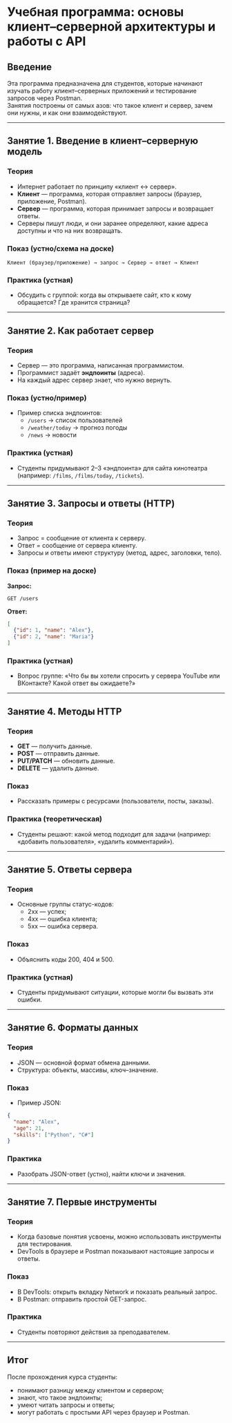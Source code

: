 
# Учебная программа: основы клиент–серверной архитектуры и работы с API

## Введение
Эта программа предназначена для студентов, которые начинают изучать работу клиент–серверных приложений и тестирование запросов через Postman.  
Занятия построены от самых азов: что такое клиент и сервер, зачем они нужны, и как они взаимодействуют.

---

## Занятие 1. Введение в клиент–серверную модель
### Теория
- Интернет работает по принципу «клиент ↔ сервер».
- **Клиент** — программа, которая отправляет запросы (браузер, приложение, Postman).
- **Сервер** — программа, которая принимает запросы и возвращает ответы.
- Серверы пишут люди, и они заранее определяют, какие адреса доступны и что на них возвращать.

### Показ (устно/схема на доске)
```
Клиент (браузер/приложение) → запрос → Сервер → ответ → Клиент
```

### Практика (устная)
- Обсудить с группой: когда вы открываете сайт, кто к кому обращается? Где хранится страница?

---

## Занятие 2. Как работает сервер
### Теория
- Сервер — это программа, написанная программистом.
- Программист задаёт **эндпоинты** (адреса).
- На каждый адрес сервер знает, что нужно вернуть.

### Показ (устно/пример)
- Пример списка эндпоинтов:
  - `/users` → список пользователей
  - `/weather/today` → прогноз погоды
  - `/news` → новости

### Практика (устная)
- Студенты придумывают 2–3 «эндпоинта» для сайта кинотеатра (например: `/films`, `/films/today`, `/tickets`).

---

## Занятие 3. Запросы и ответы (HTTP)
### Теория
- Запрос = сообщение от клиента к серверу.
- Ответ = сообщение от сервера клиенту.
- Запросы и ответы имеют структуру (метод, адрес, заголовки, тело).

### Показ (пример на доске)
**Запрос:**
```
GET /users
```

**Ответ:**
```json
[
  {"id": 1, "name": "Alex"},
  {"id": 2, "name": "Maria"}
]
```

### Практика (устная)
- Вопрос группе: «Что бы вы хотели спросить у сервера YouTube или ВКонтакте? Какой ответ вы ожидаете?»

---

## Занятие 4. Методы HTTP
### Теория
- **GET** — получить данные.
- **POST** — отправить данные.
- **PUT/PATCH** — обновить данные.
- **DELETE** — удалить данные.

### Показ
- Рассказать примеры с ресурсами (пользователи, посты, заказы).

### Практика (теоретическая)
- Студенты решают: какой метод подходит для задачи (например: «добавить пользователя», «удалить комментарий»).

---

## Занятие 5. Ответы сервера
### Теория
- Основные группы статус-кодов:
  - 2xx — успех;
  - 4xx — ошибка клиента;
  - 5xx — ошибка сервера.

### Показ
- Объяснить коды 200, 404 и 500.

### Практика (устная)
- Студенты придумывают ситуации, которые могли бы вызвать эти ошибки.

---

## Занятие 6. Форматы данных
### Теория
- JSON — основной формат обмена данными.
- Структура: объекты, массивы, ключ–значение.

### Показ
- Пример JSON:
```json
{
  "name": "Alex",
  "age": 21,
  "skills": ["Python", "C#"]
}
```

### Практика
- Разобрать JSON-ответ (устно), найти ключи и значения.

---

## Занятие 7. Первые инструменты
### Теория
- Когда базовые понятия усвоены, можно использовать инструменты для тестирования.
- DevTools в браузере и Postman показывают настоящие запросы и ответы.

### Показ
- В DevTools: открыть вкладку Network и показать реальный запрос.
- В Postman: отправить простой GET-запрос.

### Практика
- Студенты повторяют действия за преподавателем.

---

## Итог
После прохождения курса студенты:
- понимают разницу между клиентом и сервером;
- знают, что такое эндпоинты;
- умеют читать запросы и ответы;
- могут работать с простыми API через браузер и Postman.
